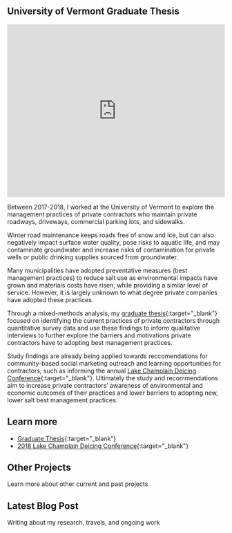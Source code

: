 ## University of Vermont Graduate Thesis

<iframe width="100%" height="400px" src="https://www.youtube.com/embed/F_WgywbjZYY?rel=0" frameborder="0" allow="autoplay; encrypted-media" allowfullscreen></iframe>

Between 2017-2018, I worked at the University of Vermont to explore the management practices of private contractors who maintain private roadways, driveways, commercial parking lots, and sidewalks. 

Winter road maintenance keeps roads free of snow and ice, but can also negatively impact surface water quality, pose risks to aquatic life, and may contaminate groundwater and increase risks of contamination for private wells or public drinking supplies sourced from groundwater. 

Many municipalities have adopted preventative measures (best management practices) to reduce salt use as environmental impacts have grown and materials costs have risen, while providing a similar level of service. However, it is largely unknown to what degree private companies have adopted these practices.

Through a mixed-methods analysis, my [graduate thesis](https://scholarworks.uvm.edu/graddis/1040/){:target="_blank"} focused on identifying the current practices of private contractors through quantitative survey data and use these findings to inform qualitative interviews to further explore the barriers and motivations private contractors have to adopting best management practices. 

Study findings are already being applied towards reccomendations for community-based social marketing outreach and learning opportunities for contractors, such as informing the annual [Lake Champlain Deicing Conference](https://www.uvm.edu/seagrant/deicing-conference){:target="_blank"}. Ultimately the study and recommendations aim to increase private contractors’ awareness of environmental and economic outcomes of their practices and lower barriers to adopting new, lower salt best management practices.

## Learn more

- [Graduate Thesis](https://scholarworks.uvm.edu/graddis/1040/){:target="_blank"}
- [2018 Lake Champlain Deicing Conference](https://www.uvm.edu/seagrant/deicing-conference){:target="_blank"}

<div class="card" id="card-allarmwater" style="cursor: pointer;" onClick="window.location='/work';">
    <div class="card-container">
    <h2>Other Projects</h2>
    <p>Learn more about other current and past projects</p>
  </div>
</div>
<div class="card" id="card-blog" style="cursor: pointer;" onclick="window.open('https://medium.com/@holdensparacino/latest', '_blank')">
    <div class="card-container">
    <h2>Latest Blog Post</h2>
    <p>Writing about my research, travels, and ongoing work</p>
  </div>
</div>